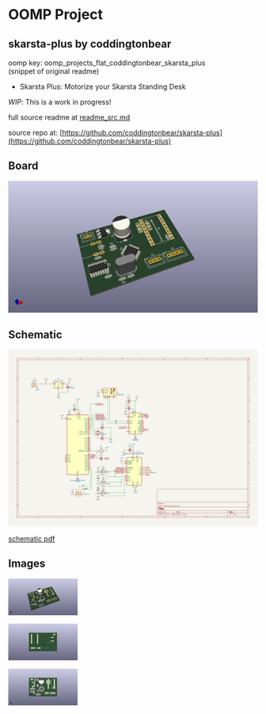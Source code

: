 # OOMP Project  
## skarsta-plus  by coddingtonbear  
  
oomp key: oomp_projects_flat_coddingtonbear_skarsta_plus  
(snippet of original readme)  
  
- Skarsta Plus: Motorize your Skarsta Standing Desk  
  
*WIP*: This is a work in progress!  
  
  full source readme at [readme_src.md](readme_src.md)  
  
source repo at: [https://github.com/coddingtonbear/skarsta-plus](https://github.com/coddingtonbear/skarsta-plus)  
## Board  
  
[![working_3d.png](working_3d_600.png)](working_3d.png)  
## Schematic  
  
[![working_schematic.png](working_schematic_600.png)](working_schematic.png)  
  
[schematic pdf](working_schematic.pdf)  
## Images  
  
[![working_3d.png](working_3d_140.png)](working_3d.png)  
  
[![working_3d_back.png](working_3d_back_140.png)](working_3d_back.png)  
  
[![working_3d_front.png](working_3d_front_140.png)](working_3d_front.png)  
